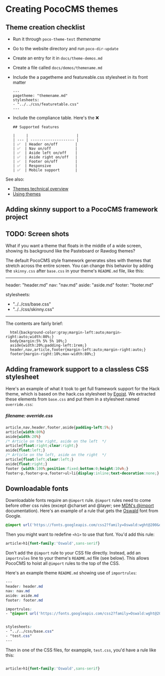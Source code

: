 # Creating PocoCMS themes


## Theme creation checklist
* Run it through `poco-theme-test` *themename*
* Go to the website directory and run `poco-dir-update`
* Create an entry for it in `docs/theme-demos.md`
* Create a file called `docs/demos/themename.md`

* Include the a pagetheme and featureable.css stylesheet in its front matter

      ---
      pagetheme: "themename.md"
      stylesheets:
      - "../../css/featuretable.css"
      ---

* Include the compliance table. Here's the ❌ 

      ## Supported features

      |     |                      |
      | --- | -------------------- |
      | ✅  | Header on/off        |
      | ✅  | Nav on/off           |
      | ✅  | Aside left on/off    |
      | ✅  | Aside right on/off   |
      | ✅  | Footer on/off        |
      | ✅  | Responsive           |
      | ✅  | Mobile support       |
 

See also:  
* [Themes technical overview](themes-overview.html)
* [Using themes](themes-using.html)

## Adding skinny support to a PocoCMS framework project

## TODO: Screen shots
What if you want a theme that floats in the middle of a wide screen,
showing its background like the Pasteboard or Rawdog themes?

The default PocoCMS style framework generates sites with themes that stretch
across the entire screen. You can change this behavior by
adding the `skinny.css` after `base.css` in your theme's `README.md`
file, like this:

---
header: "header.md"
nav: "nav.md"
aside: "aside.md"
footer: "footer.md"

stylesheets:
- "../../css/base.css"
- "../../css/skinny.css"
---

The contents are fairly brief:


      html{background-color:gray;margin-left:auto;margin-right:auto;width:80%;}
      body{margin:5% 5% 5% 10%;}
      aside{width:20%;padding-left:1rem;}
      header,nav,article,footer{margin-left:auto;margin-right:auto;}
      footer{margin-right:10%;max-width:80%;}

## Adding framework support to a classless CSS stylesheet

Here's an example of what it took to get full framework 
support for the Hack theme, which is
based on the hack.css stylesheet by [Egoist](https://github.com/egoist).
We extracted these elements from `base.css` and 
put them in a stylesheet named `override.css`:

##### filename: **override.css**

```css
article,nav,header,footer,aside{padding-left:5%;}
article{width:80%}
aside{width:20%}
/* Article on the right, aside on the left  */
article{float:right;clear:right;}
aside{float:left;}
/* Article on the left, aside on the right  */
article{float:left;clear:left;}
aside{float:right;}
footer {width:100%;position:fixed;bottom:0;height:10vh;}
footer>p,footer>p>a,footer>ul>li{display:inline;text-decoration:none;}
```

## Downloadable fonts

Downloadable fonts require an `@import` rule. `@import` rules need 
to come before other css rules (except @charset and @layer; see [MDN's @import](https://developer.mozilla.org/en-US/docs/Web/CSS/@import) documentation).
Here's an example of a rule that gets the [Oswald](https://fonts.google.com/specimen/Oswald?vfquery=oswald) font from Google.

```css
@import url('https://fonts.googleapis.com/css2?family=Oswald:wght@200&display=swap');
```

Then you might want to redefine `<h1>` to use that font. You'd add
this rule:

```css
article>h1{font-family:'Oswald',sans-serif}
```

Don't add the `@import` rule to your CSS file directly.
Instead, add an `importrules` line to your theme's `README.md` file (see below). This allows PocoCMS to hoist all `@import` rules to the top of the CSS.

Here's an example theme `README.md` showing use of `importrules`:

```css
---
header: header.md
nav: nav.md
aside: aside.md
footer: footer.md

importrules:
- "@import url('https://fonts.googleapis.com/css2?family=Oswald:wght@200&display=swap';"


stylesheets:
- "../../css/base.css"
- "test.css"
---
```

Then in one of the CSS files, for exampple, `test.css`, you'd have a rule like this:

```css

article>h1{font-family:'Oswald',sans-serif}

```

